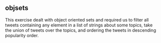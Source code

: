 ## objsets

This exercise dealt with object oriented sets and required us to filter all tweets containing any element in a list of strings about some topics, take the union of tweets over the topics, and ordering the tweets in descending popularity order.
